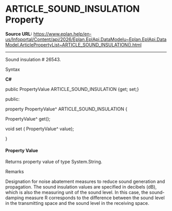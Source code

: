 # ARTICLE_SOUND_INSULATION Property

**Source URL:** https://www.eplan.help/en-us/Infoportal/Content/api/2026/Eplan.EplApi.DataModelu~Eplan.EplApi.DataModel.ArticlePropertyList~ARTICLE_SOUND_INSULATION().html

---

Sound insulation # 26543.

Syntax

**C#**



public PropertyValue ARTICLE_SOUND_INSULATION {get; set;}

public:

property PropertyValue^ ARTICLE_SOUND_INSULATION {

   PropertyValue^ get();

   void set (    PropertyValue^ value);

}


#### Property Value

Returns property value of type System.String.

Remarks

Designation for noise abatement measures to reduce sound generation and propagation. The sound insulation values are specified in decibels (dB), which is also the measuring unit of the sound level. In this case, the sound-damping measure R corresponds to the difference between the sound level in the transmitting space and the sound level in the receiving space.
